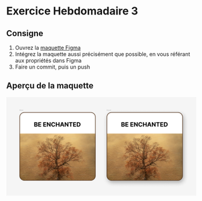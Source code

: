 # Exercice Hebdomadaire 3

## Consigne

1. Ouvrez la [maquette Figma](https://www.figma.com/design/7Nuxy68lg0WG2WGOBOnzhW/Exercice-Hebdo.-3?node-id=0-1&m=dev&t=PdfXH631YqwVtWCi-1)
2. Intégrez la maquette aussi précisément que possible, en vous référant aux propriétés dans Figma
3. Faire un commit, puis un push

## Aperçu de la maquette

![Maquette à réaliser](maquette.png)
